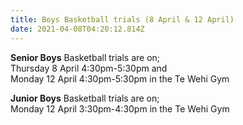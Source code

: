 ```yaml
---
title: Boys Basketball trials (8 April & 12 April)
date: 2021-04-08T04:20:12.814Z
---
```

**Senior Boys** Basketball trials are on;  
Thursday 8 April 4:30pm-5:30pm and  
Monday 12 April 4:30pm-5:30pm in the Te Wehi Gym

**Junior Boys** Basketball trials are on;  
Monday 12 April 3:30pm-4:30pm in the Te Wehi Gym
